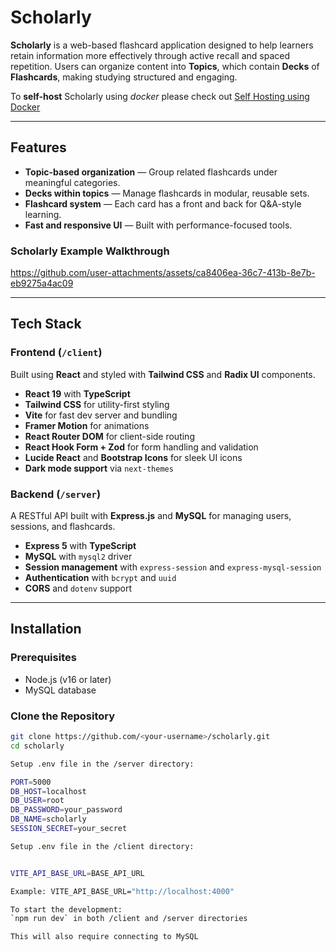 # Scholarly

**Scholarly** is a web-based flashcard application designed to help learners retain information more effectively through active recall and spaced repetition. Users can organize content into **Topics**, which contain **Decks** of **Flashcards**, making studying structured and engaging. 

To **self-host** Scholarly using _docker_ please check out [Self Hosting using Docker](SELF_HOST_SCHOLARLY_USING_DOCKER.md)

---

## Features

- **Topic-based organization** — Group related flashcards under meaningful categories.
- **Decks within topics** — Manage flashcards in modular, reusable sets.
- **Flashcard system** — Each card has a front and back for Q&A-style learning.
- **Fast and responsive UI** — Built with performance-focused tools.

### Scholarly Example Walkthrough

https://github.com/user-attachments/assets/ca8406ea-36c7-413b-8e7b-eb9275a4ac09

---

## Tech Stack

### Frontend (`/client`)
Built using **React** and styled with **Tailwind CSS** and **Radix UI** components.

- **React 19** with **TypeScript**
- **Tailwind CSS** for utility-first styling
- **Vite** for fast dev server and bundling
- **Framer Motion** for animations
- **React Router DOM** for client-side routing
- **React Hook Form + Zod** for form handling and validation
- **Lucide React** and **Bootstrap Icons** for sleek UI icons
- **Dark mode support** via `next-themes`

### Backend (`/server`)
A RESTful API built with **Express.js** and **MySQL** for managing users, sessions, and flashcards.

- **Express 5** with **TypeScript**
- **MySQL** with `mysql2` driver
- **Session management** with `express-session` and `express-mysql-session`
- **Authentication** with `bcrypt` and `uuid`
- **CORS** and `dotenv` support

---

## Installation

### Prerequisites

- Node.js (v16 or later)
- MySQL database

### Clone the Repository

```bash
git clone https://github.com/<your-username>/scholarly.git
cd scholarly

Setup .env file in the /server directory:

PORT=5000
DB_HOST=localhost
DB_USER=root
DB_PASSWORD=your_password
DB_NAME=scholarly
SESSION_SECRET=your_secret

Setup .env file in the /client directory:


VITE_API_BASE_URL=BASE_API_URL

Example: VITE_API_BASE_URL="http://localhost:4000"

To start the development: 
`npm run dev` in both /client and /server directories

This will also require connecting to MySQL
